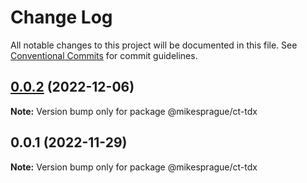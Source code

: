 # Change Log

All notable changes to this project will be documented in this file.
See [Conventional Commits](https://conventionalcommits.org) for commit guidelines.

## [0.0.2](https://github.com/mikesprague/packages/compare/@mikesprague/ct-tdx@0.0.1...@mikesprague/ct-tdx@0.0.2) (2022-12-06)

**Note:** Version bump only for package @mikesprague/ct-tdx

## 0.0.1 (2022-11-29)

**Note:** Version bump only for package @mikesprague/ct-tdx

